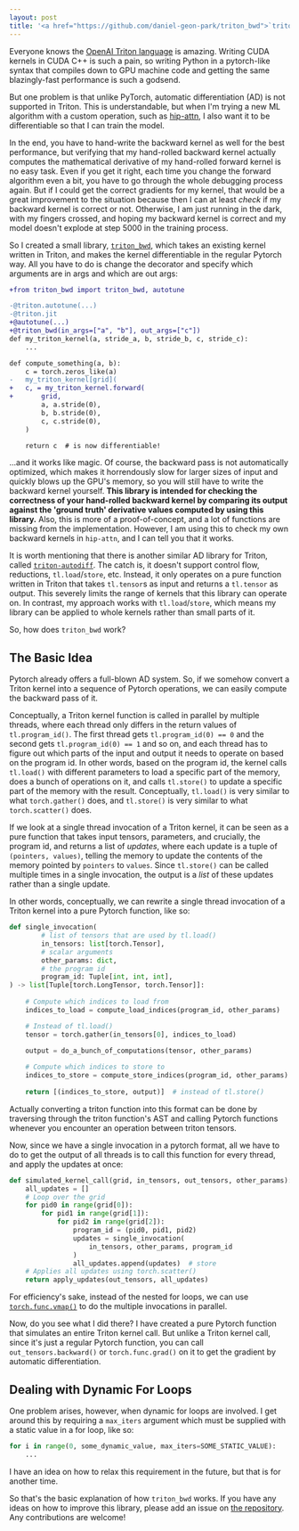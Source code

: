 ```yaml
---
layout: post
title: '<a href="https://github.com/daniel-geon-park/triton_bwd">`triton_bwd`</a>: Enabling Backpropagation for the OpenAI Triton language'
---
```


Everyone knows the [OpenAI Triton language](https://triton-lang.org/) is amazing. Writing CUDA kernels in CUDA C++ is such a pain, so writing Python in a pytorch-like syntax that compiles down to GPU machine code and getting the same blazingly-fast performance is such a godsend.

But one problem is that unlike PyTorch, automatic differentiation (AD) is not supported in Triton. This is understandable, but when I'm trying a new ML algorithm with a custom operation, such as [hip-attn](https://github.com/DeepAuto-AI/hip-attention), I also want it to be differentiable so that I can train the model.

In the end, you have to hand-write the backward kernel as well for the best performance, but verifying that my hand-rolled backward kernel actually computes the mathematical derivative of my hand-rolled forward kernel is no easy task. Even if you get it right, each time you change the forward algorithm even a bit, you have to go through the whole debugging process again. But if I could get the correct gradients for my kernel, that would be a great improvement to the situation because then I can at least *check* if my backward kernel is correct or not. Otherwise, I am just running in the dark, with my fingers crossed, and hoping my backward kernel is correct and my model doesn't explode at step 5000 in the training process.

So I created a small library, [`triton_bwd`](https://github.com/daniel-geon-park/triton_bwd), which takes an existing kernel written in Triton, and makes the kernel differentiable in the regular Pytorch way. All you have to do is change the decorator and specify which arguments are in args and which are out args:
```diff
+from triton_bwd import triton_bwd, autotune

-@triton.autotune(...)
-@triton.jit
+@autotune(...)
+@triton_bwd(in_args=["a", "b"], out_args=["c"])
def my_triton_kernel(a, stride_a, b, stride_b, c, stride_c):
    ...
```

```diff
def compute_something(a, b):
    c = torch.zeros_like(a)
-   my_triton_kernel[grid](
+   c, = my_triton_kernel.forward(
+       grid,
        a, a.stride(0),
        b, b.stride(0),
        c, c.stride(0),
    )

    return c  # is now differentiable!
```

...and it works like magic. Of course, the backward pass is not automatically optimized, which makes it horrendously slow for larger sizes of input and quickly blows up the GPU's memory, so you will still have to write the backward kernel yourself. <strong>This library is intended for checking the correctness of your hand-rolled backward kernel by comparing its output against the 'ground truth' derivative values computed by using this library.</strong> Also, this is more of a proof-of-concept, and a lot of functions are missing from the implementation. However, I am using this to check my own backward kernels in `hip-attn`, and I can tell you that it works.

It is worth mentioning that there is another similar AD library for Triton, called [`triton-autodiff`](https://github.com/srush/triton-autodiff). The catch is, it doesn't support control flow, reductions, `tl.load`/`store`, etc. Instead, it only operates on a pure function written in Triton that takes `tl.tensor`s as input and returns a `tl.tensor` as output. This severely limits the range of kernels that this library can operate on. In contrast, my approach works with `tl.load`/`store`, which means my library can be applied to whole kernels rather than small parts of it.

So, how does `triton_bwd` work?

## The Basic Idea

Pytorch already offers a full-blown AD system. So, if we somehow convert a Triton kernel into a sequence of Pytorch operations, we can easily compute the backward pass of it.

Conceptually, a Triton kernel function is called in parallel by multiple threads, where each thread only differs in the return values of `tl.program_id()`. The first thread gets `tl.program_id(0) == 0` and the second gets `tl.program_id(0) == 1` and so on, and each thread has to figure out which parts of the input and output it needs to operate on based on the program id. In other words, based on the program id, the kernel calls `tl.load()` with different parameters to load a specific part of the memory, does a bunch of operations on it, and calls `tl.store()` to update a specific part of the memory with the result. Conceptually, `tl.load()` is very similar to what `torch.gather()` does, and `tl.store()` is very similar to what `torch.scatter()` does.

If we look at a single thread invocation of a Triton kernel, it can be seen as a pure function that takes input tensors, parameters, and crucially, the program id, and returns a list of *updates*, where each update is a tuple of `(pointers, values)`, telling the memory to update the contents of the memory pointed by `pointers` to `values`. Since `tl.store()` can be called multiple times in a single invocation, the output is a *list* of these updates rather than a single update.

In other words, conceptually, we can rewrite a single thread invocation of a Triton kernel into a pure Pytorch function, like so:
```python
def single_invocation(
        # list of tensors that are used by tl.load()
        in_tensors: list[torch.Tensor],
        # scalar arguments
        other_params: dict,
        # the program id
        program_id: Tuple[int, int, int],
) -> list[Tuple[torch.LongTensor, torch.Tensor]]:
    
    # Compute which indices to load from
    indices_to_load = compute_load_indices(program_id, other_params)

    # Instead of tl.load()
    tensor = torch.gather(in_tensors[0], indices_to_load)
    
    output = do_a_bunch_of_computations(tensor, other_params)

    # Compute which indices to store to
    indices_to_store = compute_store_indices(program_id, other_params)
    
    return [(indices_to_store, output)]  # instead of tl.store()
```

Actually converting a triton function into this format can be done by traversing through the triton function's AST and calling Pytorch functions whenever you encounter an operation between triton tensors.

Now, since we have a single invocation in a pytorch format, all we have to do to get the output of all threads is to call this function for every thread, and apply the updates at once:
```python
def simulated_kernel_call(grid, in_tensors, out_tensors, other_params):
    all_updates = []
    # Loop over the grid
    for pid0 in range(grid[0]):
        for pid1 in range(grid[1]):
            for pid2 in range(grid[2]):
                program_id = (pid0, pid1, pid2)
                updates = single_invocation(
                    in_tensors, other_params, program_id
                )
                all_updates.append(updates)  # store 
    # Applies all updates using torch.scatter()
    return apply_updates(out_tensors, all_updates)
```
For efficiency's sake, instead of the nested for loops, we can use [`torch.func.vmap()`](https://docs.pytorch.org/docs/stable/generated/torch.func.vmap.html) to do the multiple invocations in parallel.

Now, do you see what I did there? I have created a pure Pytorch function that simulates an entire Triton kernel call. But unlike a Triton kernel call, since it's just a regular Pytorch function, you can call `out_tensors.backward()` or `torch.func.grad()` on it to get the gradient by automatic differentiation.

## Dealing with Dynamic For Loops

One problem arises, however, when dynamic for loops are involved. I get around this by requiring a `max_iters` argument which must be supplied with a static value in a for loop, like so:
```python
for i in range(0, some_dynamic_value, max_iters=SOME_STATIC_VALUE):
    ...
```

I have an idea on how to relax this requirement in the future, but that is for another time.

So that's the basic explanation of how `triton_bwd` works. If you have any ideas on how to improve this library, please add an issue on [the repository](https://github.com/daniel-geon-park/triton_bwd). Any contributions are welcome!
